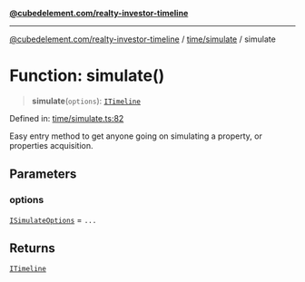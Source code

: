 [**@cubedelement.com/realty-investor-timeline**](../../../index.md)

---

[@cubedelement.com/realty-investor-timeline](../../../modules.md) / [time/simulate](../index.md) / simulate

# Function: simulate()

> **simulate**(`options`): [`ITimeline`](../../timeline/interfaces/ITimeline.md)

Defined in: [time/simulate.ts:82](https://github.com/kvernon/realty-investor-timeline/blob/cec7f590aef4aded8ee94008f5b37aa0db4daadd/src/time/simulate.ts#L82)

Easy entry method to get anyone going on simulating a property, or properties acquisition.

## Parameters

### options

[`ISimulateOptions`](../interfaces/ISimulateOptions.md) = `...`

## Returns

[`ITimeline`](../../timeline/interfaces/ITimeline.md)
